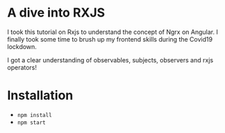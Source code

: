 # A dive into RXJS

I took this tutorial on Rxjs to understand the concept of Ngrx on Angular. I finally took some time to brush up my frontend skills during the Covid19 lockdown.

I got a clear understanding of observables, subjects, observers and rxjs operators!


# Installation

* ```npm install```
* ```npm start```